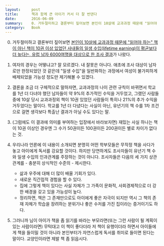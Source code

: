 ```yaml
---
layout:     post
title:      책과 함께 큰 아이가 커서 더 잘 번댄다
date:       2016-06-09
summary:    0. 거두절미하고 결론부터 짚어보면 본인이 10살에 교과과정 때문에 "읽어야 하는" 책이 아닌 책이 10권 이상 있었던 사내들의 일생 수입(lifetime earning)이 평균보다 더 높다는, 유럽 남자 6000여명을 대상으로 한 조사 결과가 나왔다.
category:	Book
---
```


0. 거두절미하고 결론부터 짚어보면 [본인이 10살에 교과과정 때문에 "읽어야 하는" 책이 아닌 책이 10권 이상 있었던 사내들의 일생 수입(lifetime earning)이 평균보다 더 높다는, 유럽 남자 6000여명을 대상으로 한 조사 결과](http://qz.com/696937/an-extra-year-of-school-and-a-house-full-of-books-can-boost-boys-future-income-by-20/)가 나왔다.

1. 여자의 경우는 어떻냐고? 잘 모르겠다. 내 잘못은 아니다. 애초에 조사 대상이 남자로만 한정되었던 것 같은데 "일생 수입"을 일반화하는 과정에서 여성이 불가피하게 배제되었을 가능성 정도만 제기해볼 수 있겠다.

2. 결론을 조금 더 구체적으로 말하자면, 교과과정의 나이 관련 규칙이 바뀌면서 학교를 1년 더 다녀야 했던 남자들이 약 9%의 추가적인 수익을 거두었고, 그랬던 사람들 중에 10살 당시 교과과정외 책이 10권 있었던 사람들이 특히나 21%의 추가 수익을 거두었다는 말이다. 학교를 1년 더 다녔다는 사실이 아닌, 유년기의 책 수를 1차 조건으로 걸면 생각보다 특출난 결과가 아닐 수도 있다는 말.

3. (그럼에도 이 결과에 의미를 부여하는 입장에서 바라보자면) 재밌는 사실 하나는 책이 10권 이상인 경우엔 그 수가 50권이든 100권이든 200권이든 별로 차이가 없다는 것.

4. 우리나라 언론에 이 내용이 소개되면 분명히 어떤 학부모들은 무작정 책을 사다가 놓고 아이에게 독서를 강요할 것이다. 하지만 당연하게도 조사자들이 유년기 책 수와 일생 수입의 인과관계를 주장하는 것이 아니다. 조사자들은 다음의 세 가지 상관관계를 - 충분히 상식적인 수준의 - 제시한다.

	- 삶과 우주에 대해 더 많이 배울 기회가 있다.
	- 새로운 직간접적 경험을 할 수 있다.
	- 집에 그렇게 책이 있다는 사실 자체가 그 가족이 문화적, 사회경제적으로 더 강한 배경을 갖고 있을 가능성이 높다.
	- 정리하면, 책은 그 존재만으로도 아이에게 좋은 자극이 되지만 역시 그 책의 존재 자체가 학습을 장려하는 분위기나 좋은 수저를 가진 집이라는 증거이기도 하다.

5. 그러니까 님이 아이가 책을 좀 읽기를 바라는 부모라면(또는 그런 사람이 될 계획이 있는 사람이라면) 무턱대고 이 책이 좋다더라 저 책이 유행이더라 하면서 아이들에게 책을 들이밀 것이 아니라 본인부터가 자연스럽게 독서를 취미로 들이면 된다는 말이다. 교양인이라면 제발 책 좀 읽읍시다.
